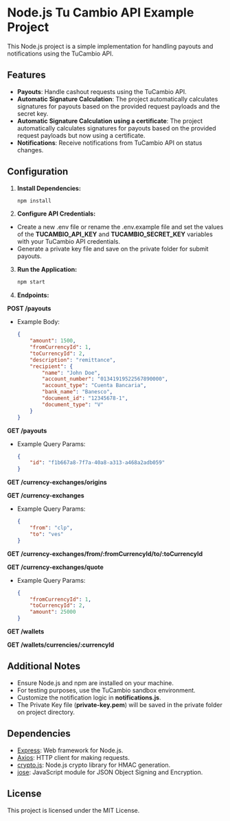 # Node.js Tu Cambio API Example Project

This Node.js project is a simple implementation for handling payouts and notifications using the TuCambio API.

## Features

- **Payouts**: Handle cashout requests using the TuCambio API.
- **Automatic Signature Calculation**: The project automatically calculates signatures for payouts based on the provided request payloads and the secret key.
- **Automatic Signature Calculation using a certificate**: The project automatically calculates signatures for payouts based on the provided request payloads but now using a certificate.
- **Notifications**: Receive notifications from TuCambio API on status changes.

## Configuration

1. **Install Dependencies:**
   ```bash
   npm install
   ```

2. **Configure API Credentials:**

* Create a new .env file or rename the .env.example file and set the values of the **TUCAMBIO_API_KEY** and **TUCAMBIO_SECRET_KEY** variables with your TuCambio API credentials.
* Generate a private key file and save on the private folder for submit payouts.

3. **Run the Application:**

   ```bash
   npm start
   ```

3. **Endpoints:**

**POST /payouts**
- Example Body:

    ```json
    {
        "amount": 1500,
        "fromCurrencyId": 1,
        "toCurrencyId": 2,
        "description": "remittance",
        "recipient": {
            "name": "John Doe",
            "account_number": "01341919522567890000",
            "account_type": "Cuenta Bancaria",
            "bank_name": "Banesco",
            "document_id": "12345678-1",
            "document_type": "V"
        }
    }
    ```

**GET /payouts**
- Example Query Params:
    ```json
    {
        "id": "f1b667a8-7f7a-40a8-a313-a468a2adb059"
    }
    ```

**GET /currency-exchanges/origins**

**GET /currency-exchanges**
- Example Query Params:
    ```json
    {
        "from": "clp",
        "to": "ves"
    }
    ```

**GET /currency-exchanges/from/:fromCurrencyId/to/:toCurrencyId**

**GET /currency-exchanges/quote**
- Example Query Params:
    ```json
    {
        "fromCurrencyId": 1,
        "toCurrencyId": 2,
        "amount": 25000
    }
    ```
**GET /wallets**

**GET /wallets/currencies/:currencyId**

## Additional Notes
* Ensure Node.js and npm are installed on your machine.
* For testing purposes, use the TuCambio sandbox environment.
* Customize the notification logic in **notifications.js**.
* The Private Key file (**private-key.pem**) will be saved in the private folder on project directory.

## Dependencies
* [Express](https://expressjs.com/): Web framework for Node.js.
* [Axios](https://axios-http.com/): HTTP client for making requests.
* [crypto.js](https://cryptojs.gitbook.io/docs): Node.js crypto library for HMAC generation.
* [jose](https://www.npmjs.com/package/jose): JavaScript module for JSON Object Signing and Encryption.

## License
This project is licensed under the MIT License.